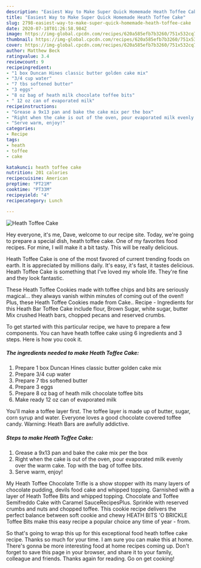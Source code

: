 ```yaml
---
description: "Easiest Way to Make Super Quick Homemade Heath Toffee Cake"
title: "Easiest Way to Make Super Quick Homemade Heath Toffee Cake"
slug: 2798-easiest-way-to-make-super-quick-homemade-heath-toffee-cake
date: 2020-07-18T01:26:58.984Z
image: https://img-global.cpcdn.com/recipes/620a585efb7b3260/751x532cq70/heath-toffee-cake-recipe-main-photo.jpg
thumbnail: https://img-global.cpcdn.com/recipes/620a585efb7b3260/751x532cq70/heath-toffee-cake-recipe-main-photo.jpg
cover: https://img-global.cpcdn.com/recipes/620a585efb7b3260/751x532cq70/heath-toffee-cake-recipe-main-photo.jpg
author: Matthew Beck
ratingvalue: 3.4
reviewcount: 9
recipeingredient:
- "1 box Duncan Hines classic butter golden cake mix"
- "3/4 cup water"
- "7 tbs softened butter"
- "3 eggs"
- "8 oz bag of heath milk chocolate toffee bits"
- " 12 oz can of evaporated milk"
recipeinstructions:
- "Grease a 9x13 pan and bake the cake mix per the box"
- "Right when the cake is out of the oven, pour evaporated milk evenly over the warm cake. Top with the bag of toffee bits."
- "Serve warm, enjoy!"
categories:
- Recipe
tags:
- heath
- toffee
- cake

katakunci: heath toffee cake 
nutrition: 201 calories
recipecuisine: American
preptime: "PT21M"
cooktime: "PT33M"
recipeyield: "4"
recipecategory: Lunch

---
```



![Heath Toffee Cake](https://img-global.cpcdn.com/recipes/620a585efb7b3260/751x532cq70/heath-toffee-cake-recipe-main-photo.jpg)

Hey everyone, it's me, Dave, welcome to our recipe site. Today, we're going to prepare a special dish, heath toffee cake. One of my favorites food recipes. For mine, I will make it a bit tasty. This will be really delicious.

Heath Toffee Cake is one of the most favored of current trending foods on earth. It is appreciated by millions daily. It's easy, it's fast, it tastes delicious. Heath Toffee Cake is something that I've loved my whole life. They're fine and they look fantastic.

These Heath Toffee Cookies made with toffee chips and bits are seriously magical… they always vanish within minutes of coming out of the oven!! Plus, these Heath Toffee Cookies made from Cake.. Recipe - Ingredients for this Heath Bar Toffee Cake include flour, Brown Sugar, white sugar, butter Mix crushed Heath bars, chopped pecans and reserved crumbs.


To get started with this particular recipe, we have to prepare a few components. You can have heath toffee cake using 6 ingredients and 3 steps. Here is how you cook it.

<!--inarticleads1-->

##### The ingredients needed to make Heath Toffee Cake:

1. Prepare 1 box Duncan Hines classic butter golden cake mix
1. Prepare 3/4 cup water
1. Prepare 7 tbs softened butter
1. Prepare 3 eggs
1. Prepare 8 oz bag of heath milk chocolate toffee bits
1. Make ready  12 oz can of evaporated milk


You&#39;ll make a toffee layer first. The toffee layer is made up of butter, sugar, corn syrup and water. Everyone loves a good chocolate covered toffee candy. Warning: Heath Bars are awfully addictive. 

<!--inarticleads2-->

##### Steps to make Heath Toffee Cake:

1. Grease a 9x13 pan and bake the cake mix per the box
1. Right when the cake is out of the oven, pour evaporated milk evenly over the warm cake. Top with the bag of toffee bits.
1. Serve warm, enjoy!


My Heath Toffee Chocolate Trifle is a show stopper with its many layers of chocolate pudding, devils food cake and whipped topping. Garnished with a layer of Heath Toffee Bits and whipped topping. Chocolate and Toffee Semifreddo Cake with Caramel SauceRecipesPlus. Sprinkle with reserved crumbs and nuts and chopped toffee. This cookie recipe delivers the perfect balance between soft cookie and chewy HEATH BITS &#39;O BRICKLE Toffee Bits make this easy recipe a popular choice any time of year - from. 

So that's going to wrap this up for this exceptional food heath toffee cake recipe. Thanks so much for your time. I am sure you can make this at home. There's gonna be more interesting food at home recipes coming up. Don't forget to save this page in your browser, and share it to your family, colleague and friends. Thanks again for reading. Go on get cooking!
